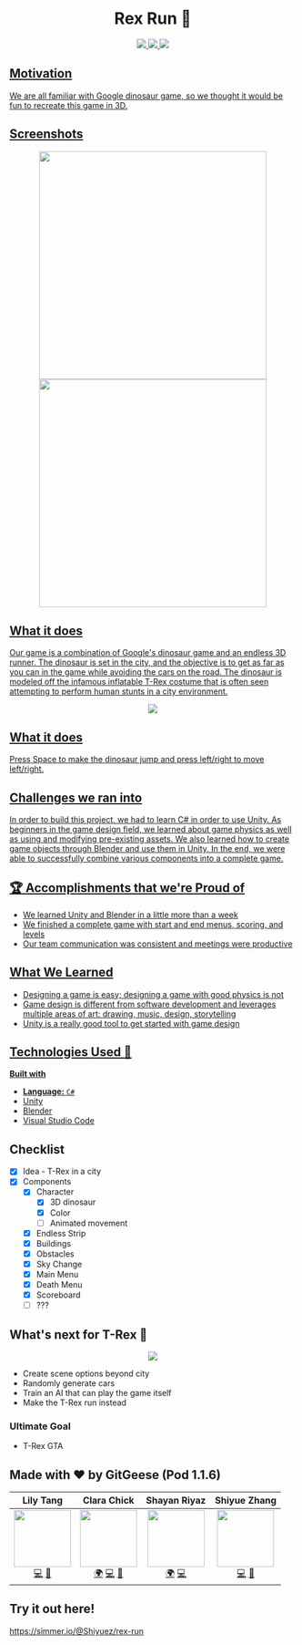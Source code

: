 
# <div align="center">Rex Run 🦖 </div>
<p align="center">
  <a href="https://opensource.org/licenses/MIT">
  <img src="https://img.shields.io/badge/License-MIT-yellow.svg">
  <a href="https://unity3d.com"> 
  <img src="https://img.shields.io/badge/Made%20with-Unity-57b9d3.svg?style=flat&logo=unity">
  <a href="https://blender.engineering/">
  <img src="https://img.shields.io/badge/blender%20-%23F5792A.svg?&style=flat&logo=blender">
  </p>

## Motivation
We are all familiar with Google dinosaur game, so we thought it would be fun to recreate this game in 3D. 

## Screenshots

<p align="center">
  <img src = "https://github.com/MLH-Fellowship/T-Rex-/blob/main/screenshots/Screen%20Shot%202020-10-27%20at%2011.06.11%20PM.png?raw=true" width="400">
  <img src = "https://github.com/MLH-Fellowship/T-Rex-/blob/main/screenshots/Screen%20Shot%202020-10-27%20at%2010.59.06%20PM.png?raw=true" width="400">
</p>

## What it does
Our game is a combination of Google's dinosaur game and an endless 3D runner. The dinosaur is set in the city, and the objective is to get as far as you can in the game while avoiding the cars on the road. The dinosaur is modeled off the infamous inflatable T-Rex costume that is often seen attempting to perform human stunts in a city environment.

<p align="center"</p>
<img src="https://external-content.duckduckgo.com/iu/?u=https%3A%2F%2Fi.pinimg.com%2Foriginals%2Fb3%2F4a%2F5f%2Fb34a5fd6d7d446ad173ba4f57041ab42.gif&f=1&nofb=1" align = "center">
</p>

## What it does
Press Space to make the dinosaur jump and press left/right to move left/right. 

## Challenges we ran into
In order to build this project, we had to learn C# in order to use Unity. As beginners in the game design field, we learned about game physics as well as using and modifying pre-existing assets. We also learned how to create game objects through Blender and use them in Unity. In the end, we were able to successfully combine various components into a complete game.

## :trophy: Accomplishments that we're Proud of
- We learned Unity and Blender in a little more than a week 
- We finished a complete game with start and end menus, scoring, and levels
- Our team communication was consistent and meetings were productive

## What We Learned
- Designing a game is easy; designing a game with good physics is not
- Game design is different from software development and leverages multiple areas of art: drawing, music, design, storytelling
- Unity is a really good tool to get started with game design

## Technologies Used :rocket:
<b>Built with</b>
- **Language:** `C#` 
- [Unity](https://unity.com/)
- [Blender](https://www.blender.org/)
- [Visual Studio Code](https://code.visualstudio.com/)

## Checklist
- [x] Idea - T-Rex in a city
- [x] Components
  - [x] Character
    - [x] 3D dinosaur
    - [x] Color
    - [ ] Animated movement
  - [x] Endless Strip
  - [x] Buildings 
  - [x] Obstacles
  - [x] Sky Change
  - [x] Main Menu
  - [x] Death Menu
  - [x] Scoreboard
  - [ ] ???
  
## What's next for T-Rex :crystal_ball:
<p align="center">
<img src="https://media3.giphy.com/media/QmH4MuISBE1dyPmTAy/200w.webp?cid=ecf05e47vdquubyzegf00wgqmnlkxop7lz8n1b66mnh0xz7n&rid=200w.webp">
</p>

- Create scene options beyond city
- Randomly generate cars
- Train an AI that can play the game itself
- Make the T-Rex run instead

### Ultimate Goal
- T-Rex GTA

## Made with :heart: by GitGeese (Pod 1.1.6)
| Lily Tang | Clara Chick | Shayan Riyaz | Shiyue Zhang |
| :----: | :---: | :---: | :---: |
| [<img src="https://avatars3.githubusercontent.com/u/13373962?s=460&u=8dd3cea9e4fdc17b35089774267622e58a32e9d2&v=4" width="100px;"/>](https://github.com/lilymtang)<br />[💻](https://github.com/lilymtang) [🤝](https://www.linkedin.com/in/lilymtang/) | [<img src="https://media-exp1.licdn.com/dms/image/C4E03AQE8eYc0h_TPHg/profile-displayphoto-shrink_400_400/0?e=1608163200&v=beta&t=NVP7R8UDoVRYASyL6KgpzKFs9P9fgPYGYeuRiN86r_k" width="100px;"/>](https://clarachick.me/)<br />[🌍](https://clarachick.me/) [💻](https://github.com/KohinaTheCat) [🤝](https://www.linkedin.com/in/clarachick/) | [<img src="https://avatars1.githubusercontent.com/u/28723598?s=460&u=9444300dccf4ead144b03c7710f0ff4c149e05f8&v=4" width="100px;"/>](https://shayanriyaz.github.io)<br />[🌍](https://shayanriyaz.github.io) [💻](https://github.com/ShayanRiyaz) | [<img src="https://media-exp1.licdn.com/dms/image/C4E03AQGFk_sA35kT-A/profile-displayphoto-shrink_400_400/0?e=1608163200&v=beta&t=_ZhIt1aPDDYj305ovVS_fAkPe_IKCW_ysY7JFRu9SuM" width="100px;"/>](https://github.com/zhangshyue)<br /> [💻](https://github.com/zhangshyue) [🤝](https://www.linkedin.com/in/shiyue-zhang-58828b196/) |

## Try it out here!

https://simmer.io/@Shiyuez/rex-run
